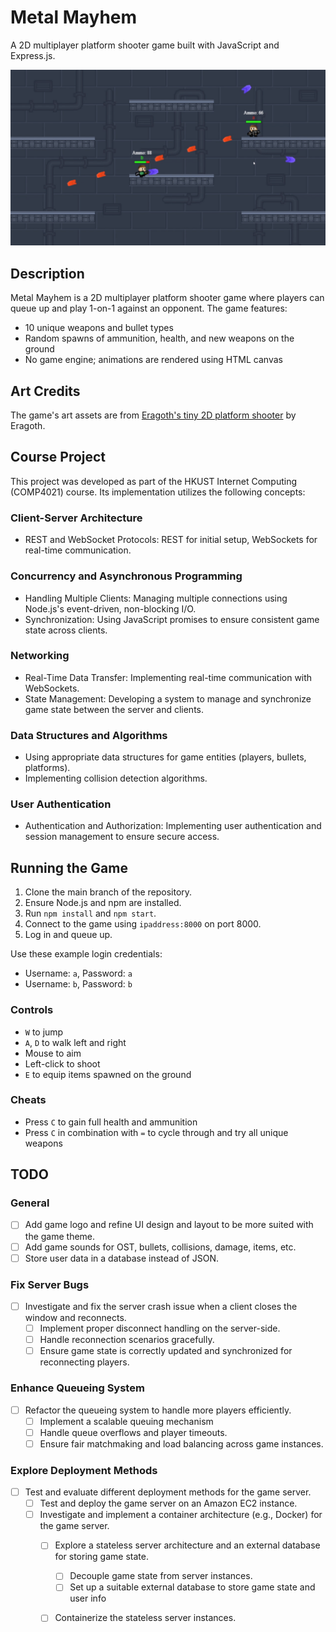 # Metal Mayhem

A 2D multiplayer platform shooter game built with JavaScript and Express.js.

![Gameplay Screenshot](gameplay.png)

## Description

Metal Mayhem is a 2D multiplayer platform shooter game where players can queue up and play 1-on-1 against an opponent. The game features:

- 10 unique weapons and bullet types
- Random spawns of ammunition, health, and new weapons on the ground
- No game engine; animations are rendered using HTML canvas

## Art Credits

The game's art assets are from [Eragoth's tiny 2D platform shooter](https://eragoth.itch.io/eragoths-tiny-platform-shooter) by Eragoth.

## Course Project

This project was developed as part of the HKUST Internet Computing (COMP4021) course. Its implementation utilizes the following concepts:

### Client-Server Architecture
- REST and WebSocket Protocols: REST for initial setup, WebSockets for real-time communication.

### Concurrency and Asynchronous Programming
- Handling Multiple Clients: Managing multiple connections using Node.js's event-driven, non-blocking I/O.
- Synchronization: Using JavaScript promises to ensure consistent game state across clients.

### Networking
- Real-Time Data Transfer: Implementing real-time communication with WebSockets.
- State Management: Developing a system to manage and synchronize game state between the server and clients.

### Data Structures and Algorithms
- Using appropriate data structures for game entities (players, bullets, platforms).
- Implementing collision detection algorithms.

### User Authentication
- Authentication and Authorization: Implementing user authentication and session management to ensure secure access.

## Running the Game

1. Clone the main branch of the repository.
2. Ensure Node.js and npm are installed.
3. Run `npm install` and `npm start`.
4. Connect to the game using `ipaddress:8000` on port 8000.
5. Log in and queue up.

Use these example login credentials:
- Username: `a`, Password: `a`
- Username: `b`, Password: `b`

### Controls
- `W` to jump
- `A`, `D` to walk left and right
- Mouse to aim
- Left-click to shoot
- `E` to equip items spawned on the ground

### Cheats
- Press `C` to gain full health and ammunition
- Press `C` in combination with `=` to cycle through and try all unique weapons

## TODO

### General

- [ ] Add game logo and refine UI design and layout to be more suited with the game theme.
- [ ] Add game sounds for OST, bullets, collisions, damage, items, etc.
- [ ] Store user data in a database instead of JSON.

### Fix Server Bugs

- [ ] Investigate and fix the server crash issue when a client closes the window and reconnects.
  - [ ] Implement proper disconnect handling on the server-side.
  - [ ] Handle reconnection scenarios gracefully.
  - [ ] Ensure game state is correctly updated and synchronized for reconnecting players.

### Enhance Queueing System

- [ ] Refactor the queueing system to handle more players efficiently.
  - [ ] Implement a scalable queuing mechanism 
  - [ ] Handle queue overflows and player timeouts.
  - [ ] Ensure fair matchmaking and load balancing across game instances.

### Explore Deployment Methods

- [ ] Test and evaluate different deployment methods for the game server.
  - [ ] Test and deploy the game server on an Amazon EC2 instance.
  - [ ] Investigate and implement a container architecture (e.g., Docker) for the game server.
    - [ ] Explore a stateless server architecture and an external database for storing game state.
        - [ ] Decouple game state from server instances.
        - [ ] Set up a suitable external database to store game state and user info
    - [ ] Containerize the stateless server instances.

